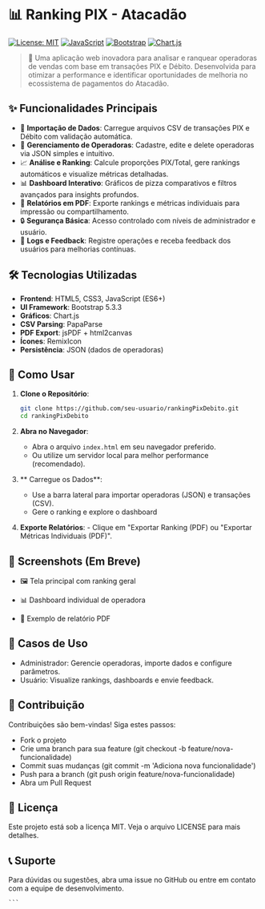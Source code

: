 # 📊 Ranking PIX - Atacadão

[![License: MIT](https://img.shields.io/badge/License-MIT-yellow.svg)](https://opensource.org/licenses/MIT)
[![JavaScript](https://img.shields.io/badge/JavaScript-ES6+-blue.svg)](https://developer.mozilla.org/en-US/docs/Web/JavaScript)
[![Bootstrap](https://img.shields.io/badge/Bootstrap-5.3.3-purple.svg)](https://getbootstrap.com/)
[![Chart.js](https://img.shields.io/badge/Chart.js-4.x-orange.svg)](https://www.chartjs.org/)

> 🚀 Uma aplicação web inovadora para analisar e ranquear operadoras de vendas com base em transações PIX e Débito. Desenvolvida para otimizar a performance e identificar oportunidades de melhoria no ecossistema de pagamentos do Atacadão.

## ✨ Funcionalidades Principais

-   📁 **Importação de Dados**: Carregue arquivos CSV de transações PIX e Débito com validação automática.
-   👥 **Gerenciamento de Operadoras**: Cadastre, edite e delete operadoras via JSON simples e intuitivo.
-   📈 **Análise e Ranking**: Calcule proporções PIX/Total, gere rankings automáticos e visualize métricas detalhadas.
-   📊 **Dashboard Interativo**: Gráficos de pizza comparativos e filtros avançados para insights profundos.
-   📄 **Relatórios em PDF**: Exporte rankings e métricas individuais para impressão ou compartilhamento.
-   🔒 **Segurança Básica**: Acesso controlado com níveis de administrador e usuário.
-   📝 **Logs e Feedback**: Registre operações e receba feedback dos usuários para melhorias contínuas.

## 🛠️ Tecnologias Utilizadas

-   **Frontend**: HTML5, CSS3, JavaScript (ES6+)
-   **UI Framework**: Bootstrap 5.3.3
-   **Gráficos**: Chart.js
-   **CSV Parsing**: PapaParse
-   **PDF Export**: jsPDF + html2canvas
-   **Ícones**: RemixIcon
-   **Persistência**: JSON (dados de operadoras)

## 🚀 Como Usar

1.  **Clone o Repositório**:

    ```bash
    git clone https://github.com/seu-usuario/rankingPixDebito.git
    cd rankingPixDebito

    ```

2.  **Abra no Navegador**:

    -   Abra o arquivo `index.html` em seu navegador preferido.
    -   Ou utilize um servidor local para melhor performance (recomendado).

3.  ** Carregue os Dados**:
    -   Use a barra lateral para importar operadoras (JSON) e transações (CSV).
    -   Gere o ranking e explore o dashboard
4.  **Exporte Relatórios**: - Clique em "Exportar Ranking (PDF) ou "Exportar Métricas Individuais (PDF)".

## 📸 Screenshots (Em Breve)

-   🖼️ Tela principal com ranking geral

-   📊 Dashboard individual de operadora

-   📄 Exemplo de relatório PDF

## 🎯 Casos de Uso

-   Administrador: Gerencie operadoras, importe dados e configure parâmetros.
-   Usuário: Visualize rankings, dashboards e envie feedback.

## 🤝 Contribuição

Contribuições são bem-vindas! Siga estes passos:

-   Fork o projeto
-   Crie uma branch para sua feature (git checkout -b feature/nova-funcionalidade)
-   Commit suas mudanças (git commit -m 'Adiciona nova funcionalidade')
-   Push para a branch (git push origin feature/nova-funcionalidade)
-   Abra um Pull Request

## 📄 Licença

Este projeto está sob a licença MIT. Veja o arquivo LICENSE para mais detalhes.

## 📞 Suporte

Para dúvidas ou sugestões, abra uma issue no GitHub ou entre em contato com a equipe de desenvolvimento.

    ```
